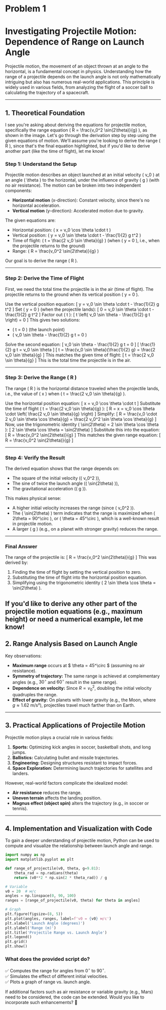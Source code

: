 # Problem 1

# **Investigating Projectile Motion: Dependence of Range on Launch Angle**  

Projectile motion, the movement of an object thrown at an angle to the horizontal, is a fundamental concept in physics. Understanding how the range of a projectile depends on the launch angle is not only mathematically intriguing but also has numerous real-world applications. This principle is widely used in various fields, from analyzing the flight of a soccer ball to calculating the trajectory of a spacecraft.  

---

## **1. Theoretical Foundation**  

I see you're asking about deriving the equations for projectile motion, specifically the range equation \( R = \frac{v_0^2 \sin(2\theta)}{g} \), as shown in the image. Let's go through the derivation step by step using the given equations of motion. We'll assume you're looking to derive the range \( R \), since that's the final equation highlighted, but if you'd like to derive another part (like the time of flight), let me know!

### Step 1: Understand the Setup
Projectile motion describes an object launched at an initial velocity \( v_0 \) at an angle \( \theta \) to the horizontal, under the influence of gravity \( g \) (with no air resistance). The motion can be broken into two independent components:
- **Horizontal motion** (x-direction): Constant velocity, since there's no horizontal acceleration.
- **Vertical motion** (y-direction): Accelerated motion due to gravity.

The given equations are:
- Horizontal position: \( x = v_0 \cos \theta \cdot t \)
- Vertical position: \( y = v_0 \sin \theta \cdot t - \frac{1}{2} g t^2 \)
- Time of flight: \( t = \frac{2 v_0 \sin \theta}{g} \) (when \( y = 0 \), i.e., when the projectile returns to the ground)
- Range: \( R = \frac{v_0^2 \sin(2\theta)}{g} \)

Our goal is to derive the range \( R \).

---

### Step 2: Derive the Time of Flight
First, we need the total time the projectile is in the air (time of flight). The projectile returns to the ground when its vertical position \( y = 0 \).

Use the vertical position equation:
\[
y = v_0 \sin \theta \cdot t - \frac{1}{2} g t^2
\]
Set \( y = 0 \) (when the projectile lands):
\[
0 = v_0 \sin \theta \cdot t - \frac{1}{2} g t^2
\]
Factor out \( t \):
\[
t \left( v_0 \sin \theta - \frac{1}{2} g t \right) = 0
\]
This gives two solutions:
- \( t = 0 \) (the launch point)
- \( v_0 \sin \theta - \frac{1}{2} g t = 0 \)

Solve the second equation:
\[
v_0 \sin \theta - \frac{1}{2} g t = 0
\]
\[
\frac{1}{2} g t = v_0 \sin \theta
\]
\[
t = \frac{v_0 \sin \theta}{\frac{1}{2} g} = \frac{2 v_0 \sin \theta}{g}
\]
This matches the given time of flight:
\[
t = \frac{2 v_0 \sin \theta}{g}
\]
This is the total time the projectile is in the air.

---

### Step 3: Derive the Range \( R \)
The range \( R \) is the horizontal distance traveled when the projectile lands, i.e., the value of \( x \) when \( t = \frac{2 v_0 \sin \theta}{g} \).

Use the horizontal position equation:
\[
x = v_0 \cos \theta \cdot t
\]
Substitute the time of flight \( t = \frac{2 v_0 \sin \theta}{g} \):
\[
R = x = v_0 \cos \theta \cdot \left( \frac{2 v_0 \sin \theta}{g} \right)
\]
Simplify:
\[
R = \frac{v_0 \cdot 2 v_0 \sin \theta \cos \theta}{g} = \frac{2 v_0^2 \sin \theta \cos \theta}{g}
\]
Now, use the trigonometric identity \( \sin(2\theta) = 2 \sin \theta \cos \theta \):
\[
2 \sin \theta \cos \theta = \sin(2\theta)
\]
Substitute this into the equation:
\[
R = \frac{v_0^2 \sin(2\theta)}{g}
\]
This matches the given range equation:
\[
R = \frac{v_0^2 \sin(2\theta)}{g}
\]

---

### Step 4: Verify the Result
The derived equation shows that the range depends on:
- The square of the initial velocity (\( v_0^2 \)),
- The sine of twice the launch angle (\( \sin(2\theta) \)),
- The gravitational acceleration (\( g \)).

This makes physical sense:
- A higher initial velocity increases the range (since \( v_0^2 \)).
- The \( \sin(2\theta) \) term indicates that the range is maximized when \( 2\theta = 90^\circ \), or \( \theta = 45^\circ \), which is a well-known result in projectile motion.
- A larger \( g \) (e.g., on a planet with stronger gravity) reduces the range.

---

### Final Answer
The range of the projectile is:
\[
R = \frac{v_0^2 \sin(2\theta)}{g}
\]
This was derived by:
1. Finding the time of flight by setting the vertical position to zero.
2. Substituting the time of flight into the horizontal position equation.
3. Simplifying using the trigonometric identity \( 2 \sin \theta \cos \theta = \sin(2\theta) \).

If you'd like to derive any other part of the projectile motion equations (e.g., maximum height) or need a numerical example, let me know!
---

## **2. Range Analysis Based on Launch Angle**  

Key observations:  

- **Maximum range** occurs at $ \theta = 45^\circ $ (assuming no air resistance).  
- **Symmetry of trajectory:** The same range is achieved at complementary angles (e.g., $30^\circ$ and $60^\circ$ result in the same range).  
- **Dependence on velocity:** Since $R\propto v_0^2$, doubling the initial velocity quadruples the range.  
- **Effect of gravity:** On planets with lower gravity (e.g., the Moon, where $g \approx 1.62$ m/s²), projectiles travel much farther than on Earth.  

---

## **3. Practical Applications of Projectile Motion**  

Projectile motion plays a crucial role in various fields:  

1. **Sports:** Optimizing kick angles in soccer, basketball shots, and long jumps.  
2. **Ballistics:** Calculating bullet and missile trajectories.  
3. **Engineering:** Designing structures resistant to impact forces.  
4. **Space Exploration:** Determining launch trajectories for satellites and landers.  

However, real-world factors complicate the idealized model:  
- **Air resistance** reduces the range.  
- **Uneven terrain** affects the landing position.  
- **Magnus effect (object spin)** alters the trajectory (e.g., in soccer or tennis).  

---

## **4. Implementation and Visualization with Code**  

To gain a deeper understanding of projectile motion, Python can be used to compute and visualize the relationship between launch angle and range.  

```python
import numpy as np
import matplotlib.pyplot as plt

def range_of_projectile(v0, theta, g=9.81):
    theta_rad = np.radians(theta)
    return (v0**2 * np.sin(2 * theta_rad)) / g

# Variable
v0 = 20  # м/с
angles = np.linspace(0, 90, 100) 
ranges = [range_of_projectile(v0, theta) for theta in angles]

# Graph
plt.figure(figsize=(8, 5))
plt.plot(angles, ranges, label=f'v0 = {v0} м/с')
plt.xlabel('Launch Angle (degrees)')
plt.ylabel('Range (m)')
plt.title('Projectile Range vs. Launch Angle')
plt.legend()
plt.grid()
plt.show()
```

### **What does the provided script do?**  
✅ Computes the range for angles from $0^\circ$ to $90^\circ$.  
✅ Simulates the effect of different initial velocities.  
✅ Plots a graph of range vs. launch angle.  

If additional factors such as air resistance or variable gravity (e.g., Mars) need to be considered, the code can be extended. Would you like to incorporate such enhancements? 🚀  
